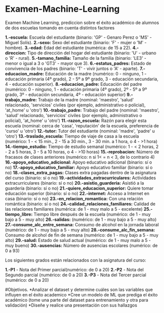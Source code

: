 # Examen-Machine-Learning
Examen Machine Learning, prediccion sobre el éxito académico de alumnos de dos escuelas tomando en cuenta distintos factores

**1.-escuela:** Escuela del estudiante (binario: 'GP' - Genaro Perez o 'MS' - Miguel Solís).
**2.-sexo:** Sexo del estudiante (binario: 'F' - mujer o 'M' - hombre).
**3.-edad:** Edad del estudiante (numérica: de 15 a 22).
**4.-direccion:** Tipo de dirección del hogar del estudiante (binario: 'U' - urbano o 'R' - rural).
**5.-tamano_familia:** Tamaño de la familia (binario: 'LE3' - menor o igual a 3 o 'GT3' - mayor que 3).
**6.-estatus_padres:** Estado de convivencia de los padres (binario: 'T' - vivir juntos o 'A' - aparte).
**7.-educacion_madre:** Educación de la madre (numérico: 0 - ninguno, 1 - educación primaria (4º grado), 2 - 5º a 9º grado, 3 - educación secundaria, 4 - educación superior).
**8.-educacion_padre:**
      Educación del padre (numérico: 0 - ninguno, 1 - educación primaria (4º grado), 2º - 5º a 9º grado, 3º - educación secundaria, 4º - educación superior)
**9.-trabajo_madre:**
      Trabajo de la madre (nominal: 'maestro', 'salud' relacionado, 'servicios' civiles (por ejemplo, administrativo o policial), 'at_home' u 'otro')
**10.-trabajo_padre:**
      Trabajo del padre (nominal: 'maestro', 'salud' relacionado, 'servicios' civiles (por ejemplo, administrativo o policial), 'at_home' u 'otro')
**11.-razon_escuela:**
      Razón para elegir esta escuela (nominal: cerca de 'casa', 'reputación' de la escuela, preferencia de 'curso' u 'otro')
**12.-tutor:**
      Tutor del estudiante (nominal: 'madre', 'padre' u 'otro')
**13.-traslado_escuela:**
      Tiempo de viaje de casa a la escuela (numérico: 1 - < 15 min., 2 - 15 a 30 min., 3 - 30 min. a 1 hora, o 4 - >1 hora)
**14.-tiempo_estudio:**
      Tiempo de estudio semanal (numérico: 1 - < 2 horas, 2 - 2 a 5 horas, 3 - 5 a 10 horas, o 4 - >10 horas)
**15.-reprobacion:**
      Número de fracasos de clases anteriores (numérico: n si 1< = n < 3, de lo contrario 4)
**16.-apoyo_educativo_adicional:**
      Apoyo educativo adicional (binario: sí o no)
**17.-apoyo_educativo_familiar:**
      Apoyo educativo familiar (binario: sí o no)
**18.-clases_extra_pagas:**
      Clases extra pagadas dentro de la asignatura del curso (binario: sí o no)
**19.-actividades_extracurriculares:**
      Actividades extracurriculares (binario: sí o no)
**20.-asistio_guarderia:**
      Asistió a la guardería (binario: sí o no)
**21.-quiere_educacion_superior:**
      Quiere tomar educación superior (binario: sí o no)
**22.-internet:**
      Acceso a Internet en casa (binario: sí o no)
**23.-en_relacion_romantica:**
      Con una relación romántica (binario: sí o no)
**24.-calidad_relaciones_familiares:**
      Calidad de las relaciones familiares (numérica: de 1 - muy malo a 5 - excelente)
**25.-tiempo_libre:**
      Tiempo libre después de la escuela (numérico: de 1 - muy bajo a 5 - muy alto)
**26.-salidas:**
      (numérico: de 1 - muy bajo a 5 - muy alto)
**27.-consume_alc_entre_semana:**
      Consumo de alcohol en la jornada laboral (numérico: de 1 - muy bajo a 5 - muy alto)
**28.-consume_alc_fin_semana:**
      Consumo de alcohol de fin de semana (numérico: de 1 - muy bajo a 5 - muy alto)
**29.-salud:**
      Estado de salud actual (numérico: de 1 - muy malo a 5 - muy bueno)
**30.-ausencias:**
      Número de ausencias escolares (numérico: de 0 a 93)

Los siguientes grados están relacionados con la asignatura del curso:

  **1.-P1** - Nota del Primer parcial(numérico: de 0 a 20)
  **2.-P2** - Nota del Segundo parcial (numérico: de 0 a 20)
  **3.-P3** - Nota del Tercer parcial (numérico: de 0 a 20)

#Objetivos.
    *Analizar el dataset y determine cuáles son las variables que influyen en el éxito academico
    *Cree un modelo de ML que prediga el éxito académico (tome una parte del dataset para entrenamiento y otra para validación)
    *Diseñe y realice una presentación con sus hallazgos





